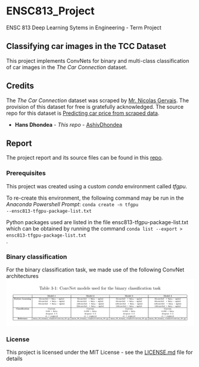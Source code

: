 # ENSC813_Project
ENSC 813 Deep Learning Sytems in Engineering - Term Project

## Classifying car images in the TCC Dataset
This project implements ConvNets for binary and multi-class classification of car images in the *The Car Connection* dataset.

## Credits
The *The Car Connection* dataset was scraped by [Mr. Nicolas Gervais](https://github.com/nicolas-gervais). The provision of this dataset for free is gratefully acknowledged. The source repo for this dataset is [Predicting car price from scraped data](https://github.com/nicolas-gervais/predicting-car-price-from-scraped-data).

* **Hans Dhondea** - *This repo* - [AshivDhondea](https://github.com/AshivDhondea)

## Report
The project report and its source files can be found in this [repo](https://github.com/AshivDhondea/ENSC813_report).

### Prerequisites
This project was created using a custom *conda* environment called *tfgpu*. 

To re-create this environment, the following command may be run in the *Anaconda Powershell Prompt*: <code>conda create -n tfgpu --ensc813-tfgpu-package-list.txt </code>

Python packages used are listed in the file ensc813-tfgpu-package-list.txt which can be obtained by running the command <code>conda list --export > ensc813-tfgpu-package-list.txt </code>.

### Binary classification
For the binary classification task, we made use of the following ConvNet architectures
![ConvNet architectures](https://github.com/AshivDhondea/ENSC813_Project/blob/master/output_files/convnets.png)

### License

This project is licensed under the MIT License - see the [LICENSE.md](https://github.com/AshivDhondea/ENSC813_Project/blob/master/LICENSE) file for details
